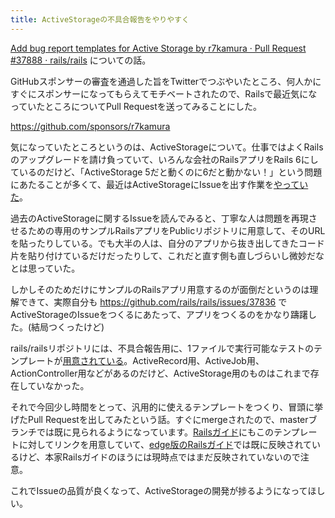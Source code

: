 ```yaml
---
title: ActiveStorageの不具合報告をやりやすく
---
```


[Add bug report templates for Active Storage by r7kamura · Pull Request #37888 · rails/rails][0] についての話。

GitHubスポンサーの審査を通過した旨をTwitterでつぶやいたところ、何人かにすぐにスポンサーになってもらえてモチベートされたので、Railsで最近気になっていたところについてPull Requestを送ってみることにした。

https://github.com/sponsors/r7kamura

気になっていたところというのは、ActiveStorageについて。仕事ではよくRailsのアップグレードを請け負っていて、いろんな会社のRailsアプリをRails 6にしているのだけど、「ActiveStorage 5だと動くのに6だと動かない！」という問題にあたることが多くて、最近はActiveStorageにIssueを出す作業を[やっていた][2]。

過去のActiveStorageに関するIssueを読んでみると、丁寧な人は問題を再現させるための専用のサンプルRailsアプリをPublicリポジトリに用意して、そのURLを貼ったりしている。でも大半の人は、自分のアプリから抜き出してきたコード片を貼り付けているだけだったりして、これだと直す側も直しづらいし微妙だなとは思っていた。

しかしそのためだけにサンプルのRailsアプリ用意するのが面倒だというのは理解できて、実際自分も https://github.com/rails/rails/issues/37836 でActiveStorageのIssueをつくるにあたって、アプリをつくるのをかなり躊躇した。(結局つくったけど)

rails/railsリポジトリには、不具合報告用に、1ファイルで実行可能なテストのテンプレートが[用意されている][1]。ActiveRecord用、ActiveJob用、ActionController用などがあるのだけど、ActiveStorage用のものはこれまで存在していなかった。

それで今回少し時間をとって、汎用的に使えるテンプレートをつくり、冒頭に挙げたPull Requestを出してみたという話。すぐにmergeされたので、masterブランチでは既に見られるようになっています。[Railsガイド][3]にもこのテンプレートに対してリンクを用意していて、[edge版のRailsガイド][4]では既に反映されているけど、本家Railsガイドのほうには現時点ではまだ反映されていないので注意。

これでIssueの品質が良くなって、ActiveStorageの開発が捗るようになってほしい。

[0]: https://github.com/rails/rails/pull/37888
[1]: https://github.com/rails/rails/tree/v6.0.1/guides/bug_report_templates
[2]: https://github.com/rails/rails/issues/37836
[3]: https://guides.rubyonrails.org/contributing_to_ruby_on_rails.html
[4]: https://edgeguides.rubyonrails.org/contributing_to_ruby_on_rails.html
